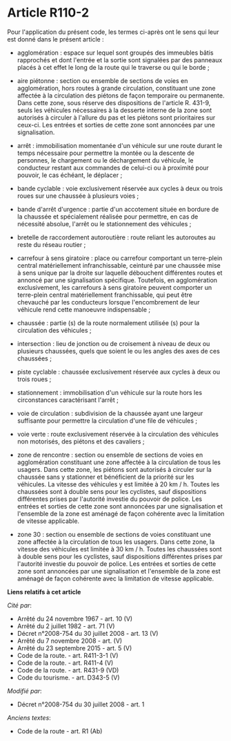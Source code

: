 # Article R110-2

Pour l'application du présent code, les termes ci-après ont le sens qui leur est donné dans le présent article :

- agglomération : espace sur lequel sont groupés des immeubles bâtis rapprochés et dont l'entrée et la sortie sont signalées
par des panneaux placés à cet effet le long de la route qui le traverse ou qui le borde ;

- aire piétonne : section ou ensemble de sections de voies en agglomération, hors routes à grande circulation, constituant
une zone affectée à la circulation des piétons de façon temporaire ou permanente. Dans cette zone, sous réserve des
dispositions de l'article R. 431-9, seuls les véhicules nécessaires à la desserte interne de la zone sont autorisés à
circuler à l'allure du pas et les piétons sont prioritaires sur ceux-ci. Les entrées et sorties de cette zone sont annoncées
par une signalisation.

- arrêt : immobilisation momentanée d'un véhicule sur une route durant le temps nécessaire pour permettre la montée ou la
descente de personnes, le chargement ou le déchargement du véhicule, le conducteur restant aux commandes de celui-ci ou à
proximité pour pouvoir, le cas échéant, le déplacer ;

- bande cyclable : voie exclusivement réservée aux cycles à deux ou trois roues sur une chaussée à plusieurs voies ;

- bande d'arrêt d'urgence : partie d'un accotement située en bordure de la chaussée et spécialement réalisée pour permettre,
en cas de nécessité absolue, l'arrêt ou le stationnement des véhicules ;

- bretelle de raccordement autoroutière : route reliant les autoroutes au reste du réseau routier ;

- carrefour à sens giratoire : place ou carrefour comportant un terre-plein central matériellement infranchissable, ceinturé
par une chaussée mise à sens unique par la droite sur laquelle débouchent différentes routes et annoncé par une signalisation
spécifique. Toutefois, en agglomération exclusivement, les carrefours à sens giratoire peuvent comporter un terre-plein
central matériellement franchissable, qui peut être chevauché par les conducteurs lorsque l'encombrement de leur véhicule
rend cette manoeuvre indispensable ;

- chaussée : partie (s) de la route normalement utilisée (s) pour la circulation des véhicules ;

- intersection : lieu de jonction ou de croisement à niveau de deux ou plusieurs chaussées, quels que soient le ou les angles
des axes de ces chaussées ;

- piste cyclable : chaussée exclusivement réservée aux cycles à deux ou trois roues ;

- stationnement : immobilisation d'un véhicule sur la route hors les circonstances caractérisant l'arrêt ;

- voie de circulation : subdivision de la chaussée ayant une largeur suffisante pour permettre la circulation d'une file de
véhicules ;

- voie verte : route exclusivement réservée à la circulation des véhicules non motorisés, des piétons et des cavaliers ;

- zone de rencontre : section ou ensemble de sections de voies en agglomération constituant une zone affectée à la
circulation de tous les usagers. Dans cette zone, les piétons sont autorisés à circuler sur la chaussée sans y stationner et
bénéficient de la priorité sur les véhicules. La vitesse des véhicules y est limitée à 20 km / h. Toutes les chaussées sont à
double sens pour les cyclistes, sauf dispositions différentes prises par l'autorité investie du pouvoir de police. Les
entrées et sorties de cette zone sont annoncées par une signalisation et l'ensemble de la zone est aménagé de façon cohérente
avec la limitation de vitesse applicable.

- zone 30 : section ou ensemble de sections de voies constituant une zone affectée à la circulation de tous les usagers. Dans
cette zone, la vitesse des véhicules est limitée à 30 km / h. Toutes les chaussées sont à double sens pour les cyclistes,
sauf dispositions différentes prises par l'autorité investie du pouvoir de police. Les entrées et sorties de cette zone sont
annoncées par une signalisation et l'ensemble de la zone est aménagé de façon cohérente avec la limitation de vitesse
applicable.

**Liens relatifs à cet article**

_Cité par_:

  - Arrêté du 24 novembre 1967 - art. 10 (V)
  - Arrêté du 2 juillet 1982 - art. 71 (V)
  - Décret n°2008-754 du 30 juillet 2008 - art. 13 (V)
  - Arrêté du 7 novembre 2008 - art. (V)
  - Arrêté du 23 septembre 2015 - art. 5 (V)
  - Code de la route. - art. R411-3-1 (V)
  - Code de la route. - art. R411-4 (V)
  - Code de la route. - art. R431-9 (VD)
  - Code du tourisme. - art. D343-5 (V)

_Modifié par_:

  - Décret n°2008-754 du 30 juillet 2008 - art. 1

_Anciens textes_:

  - Code de la route - art. R1 (Ab)

